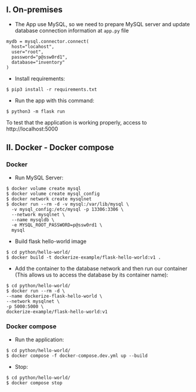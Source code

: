 ## I. On-premises
+ The App use MySQL, so we need to prepare MySQL server and update database connection information at `app.py` file
```
mydb = mysql.connector.connect(
  host="locahost",
  user="root",
  password="p@ssw0rd1",
  database="inventory"
)
```
+ Install requirements:
```
$ pip3 install -r requirements.txt
```

+ Run the app with this command:
```
$ python3 -m flask run
```

To test that the application is working properly, access to http://localhost:5000

## II. Docker - Docker compose
### Docker
+ Run MySQL Server:
```
$ docker volume create mysql
$ docker volume create mysql_config
$ docker network create mysqlnet
$ docker run --rm -d -v mysql:/var/lib/mysql \
  -v mysql_config:/etc/mysql -p 13306:3306 \
  --network mysqlnet \
  --name mysqldb \
  -e MYSQL_ROOT_PASSWORD=p@ssw0rd1 \
  mysql
```

+ Build flask hello-world image
```
$ cd python/hello-world/
$ docker build -t dockerize-example/flask-hello-world:v1 .
```

+ Add the container to the database network and then run our container (This allows us to access the database by its container name):
```
$ cd python/hello-world/
$ docker run --rm -d \
--name dockerize-flask-hello-world \
--network mysqlnet \
-p 5000:5000 \
dockerize-example/flask-hello-world:v1
```

### Docker compose
+ Run the application:
```
$ cd python/hello-world/
$ docker compose -f docker-compose.dev.yml up --build
```

+ Stop:
```
$ cd python/hello-world/
$ docker compose stop
```
